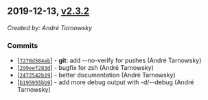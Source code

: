 ## 2019-12-13, [v2.3.2](https://github.com/lotterfriends/git-flow-buddy/releases/tag/2.3.2)

*Created by: André Tarnowsky*

### Commits
  - [[`7270d584eb`](https://github.com/lotterfriends/git-flow-buddy/commit/7270d584eb256402ed8b939d63eaae8531d00539)] - **git**: add --no-verify for pushes (André Tarnowsky)
  - [[`299eef283d`](https://github.com/lotterfriends/git-flow-buddy/commit/299eef283d4855ca48857303b3bfff1ee5b10421)] - bugfix for zsh (André Tarnowsky)
  - [[`2472542b19`](https://github.com/lotterfriends/git-flow-buddy/commit/2472542b19e800e4b0b35379fa495967d86dcbae)] - better documentation (André Tarnowsky)
  - [[`b195955bb9`](https://github.com/lotterfriends/git-flow-buddy/commit/b195955bb913035667b47e4876836f4aee4b3910)] - add more debug output with -d/--debug (André Tarnowsky)
